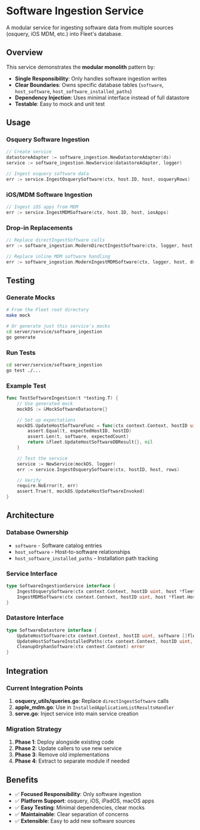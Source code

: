 # Software Ingestion Service

A modular service for ingesting software data from multiple sources (osquery, iOS MDM, etc.) into Fleet's database.

## Overview

This service demonstrates the **modular monolith** pattern by:
- **Single Responsibility**: Only handles software ingestion writes
- **Clear Boundaries**: Owns specific database tables (`software`, `host_software`, `host_software_installed_paths`)
- **Dependency Injection**: Uses minimal interface instead of full datastore
- **Testable**: Easy to mock and unit test

## Usage

### Osquery Software Ingestion
```go
// Create service
datastoreAdapter := software_ingestion.NewDatastoreAdapter(ds)
service := software_ingestion.NewService(datastoreAdapter, logger)

// Ingest osquery software data
err := service.IngestOsquerySoftware(ctx, host.ID, host, osqueryRows)
```

### iOS/MDM Software Ingestion
```go
// Ingest iOS apps from MDM
err := service.IngestMDMSoftware(ctx, host.ID, host, iosApps)
```

### Drop-in Replacements
```go
// Replace directIngestSoftware calls
err := software_ingestion.ModernDirectIngestSoftware(ctx, logger, host, ds, rows)

// Replace inline MDM software handling
err := software_ingestion.ModernIngestMDMSoftware(ctx, logger, host, ds, software)
```

## Testing

### Generate Mocks
```bash
# From the Fleet root directory
make mock

# Or generate just this service's mocks
cd server/service/software_ingestion
go generate
```

### Run Tests
```bash
cd server/service/software_ingestion
go test ./...
```

### Example Test
```go
func TestSoftwareIngestion(t *testing.T) {
    // Use generated mock
    mockDS := &MockSoftwareDatastore{}

    // Set up expectations
    mockDS.UpdateHostSoftwareFunc = func(ctx context.Context, hostID uint, software []fleet.Software) (*fleet.UpdateHostSoftwareDBResult, error) {
        assert.Equal(t, expectedHostID, hostID)
        assert.Len(t, software, expectedCount)
        return &fleet.UpdateHostSoftwareDBResult{}, nil
    }

    // Test the service
    service := NewService(mockDS, logger)
    err := service.IngestOsquerySoftware(ctx, hostID, host, rows)

    // Verify
    require.NoError(t, err)
    assert.True(t, mockDS.UpdateHostSoftwareInvoked)
}
```

## Architecture

### Database Ownership
- `software` - Software catalog entries
- `host_software` - Host-to-software relationships
- `host_software_installed_paths` - Installation path tracking

### Service Interface
```go
type SoftwareIngestionService interface {
    IngestOsquerySoftware(ctx context.Context, hostID uint, host *fleet.Host, softwareRows []map[string]string) error
    IngestMDMSoftware(ctx context.Context, hostID uint, host *fleet.Host, software []fleet.Software) error
}
```

### Datastore Interface
```go
type SoftwareDatastore interface {
    UpdateHostSoftware(ctx context.Context, hostID uint, software []fleet.Software) (*fleet.UpdateHostSoftwareDBResult, error)
    UpdateHostSoftwareInstalledPaths(ctx context.Context, hostID uint, reported map[string]struct{}, mutationResults *fleet.UpdateHostSoftwareDBResult) error
    CleanupOrphanSoftware(ctx context.Context) error
}
```

## Integration

### Current Integration Points
1. **osquery_utils/queries.go**: Replace `directIngestSoftware` calls
2. **apple_mdm.go**: Use in `InstalledApplicationListResultsHandler`
3. **serve.go**: Inject service into main service creation

### Migration Strategy
1. **Phase 1**: Deploy alongside existing code
2. **Phase 2**: Update callers to use new service
3. **Phase 3**: Remove old implementations
4. **Phase 4**: Extract to separate module if needed

## Benefits

- ✅ **Focused Responsibility**: Only software ingestion
- ✅ **Platform Support**: osquery, iOS, iPadOS, macOS apps
- ✅ **Easy Testing**: Minimal dependencies, clear mocks
- ✅ **Maintainable**: Clear separation of concerns
- ✅ **Extensible**: Easy to add new software sources